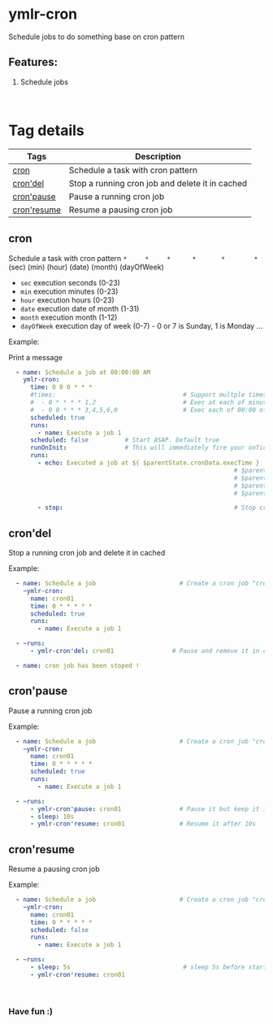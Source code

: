 # ymlr-cron
Schedule jobs to do something base on cron pattern

## Features:
1. Schedule jobs
<br/>

# Tag details

| Tags | Description |
|---|---|
| [cron](#cron) | Schedule a task with cron pattern |
| [cron'del](#cron'del) | Stop a running cron job and delete it in cached |
| [cron'pause](#cron'pause) | Pause a running cron job |
| [cron'resume](#cron'resume) | Resume a pausing cron job |



## <a id="cron"></a>cron  
  
Schedule a task with cron pattern
` *     *     *      *       *        * `
(sec) (min) (hour) (date) (month) (dayOfWeek)

- `sec`           execution seconds (0-23)
- `min`           execution minutes (0-23)
- `hour`          execution hours (0-23)
- `date`          execution date of month (1-31)
- `month`         execution month (1-12)
- `dayOfWeek`     execution day of week (0-7) - 0 or 7 is Sunday, 1 is Monday ...  

Example:  

Print a message
```yaml
  - name: Schedule a job at 00:00:00 AM
    ymlr-cron:
      time: 0 0 0 * * *
      #times:                                   # Support multple times
      #  - 0 * * * * 1,2                        # Exec at each of minutes of MON, TUE
      #  - 0 0 * * * 3,4,5,6,0                  # Exec each of 00:00 of WED, THU, FRI, SAT, SUN
      scheduled: true
      runs:
        - name: Execute a job 1
      scheduled: false          # Start ASAP. Default true
      runOnInit:                # This will immediately fire your onTick function as soon as the requisite initialization has happened. This option is set to false by default for backwards compatibility.
      runs:
        - echo: Executed a job at ${ $parentState.cronData.execTime }  # $parentState.cronData.time: cron pattern (Date)
                                                              # $parentState.cronData.task: Task object
                                                              # $parentState.cronData.index: Task index (when use multiple times)
                                                              # $parentState.cronData.lastDate: Tells you the last execution date.
                                                              # $parentState.cronData.nextDate: Provides the next date that will trigger an onTick.

        - stop:                                               # Stop cron job, dont execute anymore
```  


## <a id="cron'del"></a>cron'del  
  
Stop a running cron job and delete it in cached
  

Example:  

```yaml
  - name: Schedule a job                       # Create a cron job "cron01" and shedule it
    ~ymlr-cron:
      name: cron01
      time: 0 * * * * *
      scheduled: true
      runs:
        - name: Execute a job 1

  - ~runs:
      - ymlr-cron'del: cron01                # Pause and remove it in cached. After this, the cron task will be finished to keep playing the next steps

  - name: cron job has been stoped !
```  


## <a id="cron'pause"></a>cron'pause  
  
Pause a running cron job
  

Example:  

```yaml
  - name: Schedule a job                       # Create a cron job "cron01" and shedule it
    ~ymlr-cron:
      name: cron01
      time: 0 * * * * *
      scheduled: true
      runs:
        - name: Execute a job 1

  - ~runs:
      - ymlr-cron'pause: cron01                # Pause it but keep it in cached to resume later
      - sleep: 10s
      - ymlr-cron'resume: cron01               # Resume it after 10s
```  


## <a id="cron'resume"></a>cron'resume  
  
Resume a pausing cron job
  

Example:  

```yaml
  - name: Schedule a job                       # Create a cron job "cron01" but not run yet
    ~ymlr-cron:
      name: cron01
      time: 0 * * * * *
      scheduled: false
      runs:
        - name: Execute a job 1

  - ~runs:
      - sleep: 5s                               # sleep 5s before start "cron01"
      - ymlr-cron'resume: cron01
```  


<br/>

### Have fun :)